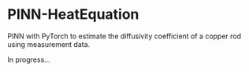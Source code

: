 # PINN-HeatEquation
PINN with PyTorch to estimate the diffusivity coefficient of a copper rod using measurement data.

In progress...
